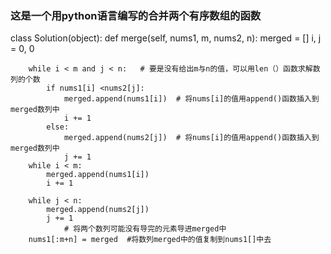 ### 这是一个用python语言编写的合并两个有序数组的函数
class Solution(object):
    def merge(self, nums1, m, nums2, n):
        merged = []
        i, j = 0, 0
        
        while i < m and j < n:   # 要是没有给出m与n的值，可以用len（）函数求解数列的个数
            if nums1[i] <nums2[j]:
                merged.append(nums1[i])  # 将nums[i]的值用append()函数插入到merged数列中
                i += 1
            else:
                merged.append(nums2[j])  # 将nums[i]的值用append()函数插入到merged数列中
                j += 1
        while i < m:
            merged.append(nums1[i])
            i += 1
            
        while j < n:
            merged.append(nums2[j])
            j += 1
                # 将两个数列可能没有导完的元素导进merged中
        nums1[:m+n] = merged  #将数列merged中的值复制到nums1[]中去
